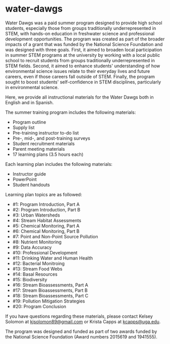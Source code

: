 # water-dawgs
Water Dawgs was a paid summer program designed to provide high school students, especially those from groups traditionally underrepresented in STEM, with hands-on education in freshwater science and professional development opportunities. The program was created as part of the broader impacts of a grant that was funded by the National Science Foundation and was designed with three goals. First, it aimed to broaden local participation in summer STEM programs at the university by working with a local public school to recruit students from groups traditionally underrepresented in STEM fields. Second, it aimed to enhance students' understanding of how environmental science issues relate to their everyday lives and future careers, even if those careers fall outside of STEM. Finally, the program sought to boost students' self-confidence in STEM disciplines, particularly in environmental science. 

Here, we provide all instructional materials for the Water Dawgs both in English and in Spanish. 

The summer training program includes the following materials:​
- Program outline  
- Supply list  
- Pre-training instructor to-do list  
- Pre-, mid-, and post-training surveys  
- Student recruitment materials  
- Parent meeting materials  
- 17 learning plans (3.5 hours each)  

Each learning plan includes the following materials:  
- Instructor guide  
- PowerPoint  
- Student handouts

Learning plan topics are as followed:
- #1: Program Introduction, Part A
- #2: Program Introduction, Part B
- #3: Urban Watersheds
- #4: Stream Habitat Assessments
- #5: Chemical Monitoring, Part A
- #6: Chemical Monitoring, Part B
- #7: Point and Non-Point Source Pollution
- #8: Nutrient Monitoring
- #9: Data Accuracy
- #10: Professional Development
- #11: Drinking Water and Human Health
- #12: Bacterial Monitroing
- #13: Stream Food Webs
- #14: Basal Resources
- #15: Biodiversity
- #16: Stream Bioassessments, Part A
- #17: Stream Bioassessments, Part B
- #18: Stream Bioassessments, Part C
- #19: Pollution Mitigation Strategies
- #20: Program Conclusion

If you have questions regarding these materials, please contact Kelsey Solomon at kjsolomon89@gmail.com or Krista Capps at kcapps@uga.edu.

The program was designed and funded as part of two awards funded by the National Science Foundation (Award numbers 2015619 and 1941555). 


